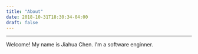 ```yaml
---
title: "About"
date: 2018-10-31T18:30:34-04:00
draft: false
---
```


---
Welcome! My name is Jiahua Chen. I'm a software enginner.
